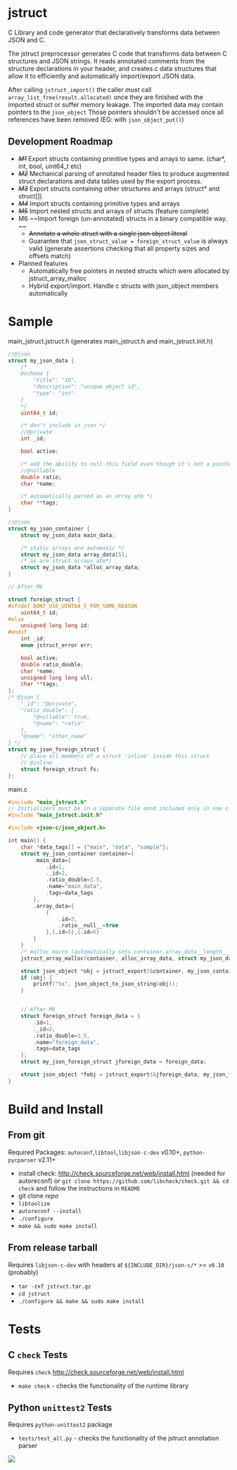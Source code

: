 # jstruct

C Library and code generator that declaratively transforms data between JSON and C.

The jstruct preprocessor generates C code that transforms data between C structures and JSON strings.
It reads annotated comments from the structure declarations in your header,
and creates c data structures that allow it to efficiently and automatically import/export JSON data.

After calling `jstruct_import()` the caller *must* call `array_list_free(result.allocated)` once they are finished with the imported struct or suffer memory leakage.
The imported data may contain pointers to the `json_object` Those pointers shouldn't be accessed once all references have been removed (EG: with `json_object_put()`)

## Development Roadmap

 * ~~*M1*~~ Export structs containing primitive types and arrays to same. (char*, int, bool, uint64_t etc)
 * ~~*M2*~~ Mechanical parsing of annotated header files to produce augmented struct declarations and data tables used by the export process.
 * ~~*M3*~~ Export structs containing other structures and arrays (struct* and struct[])
 * ~~*M4*~~ Import structs containing primitive types and arrays
 * ~~*M5*~~ Import nested structs and arrays of structs (feature complete)
 * M6 ~~Import foreign (un-annotated) structs in a binary compatible way. ~~
    * ~~Annotate a whole struct with a single json object literal~~
    * Guarantee that `json_struct_value = foreign_struct_value` is always valid
    (generate assertions checking that all property sizes and offsets match)
 * Planned features
   * Automatically free pointers in nested structs which were allocated by jstruct_array_malloc
   * Hybrid export/import. Handle c structs with json_object members automatically

# Sample

main_jstruct.jstruct.h (generates main_jstruct.h and main_jstruct.init.h)
```C
//@json
struct my_json_data {
    /*
    @schema {
        "title": "ID",
        "description": "unique object id",
        "type": "int"
    }
    */
    uint64_t id;

    /* don't include in json */
    //@private
    int _id;

    bool active;

    /* add the ability to null this field even though it's not a pointer */
    //@nullable
    double ratio;
    char *name;

    /* automatically parsed as an array atm */
    char **tags;
}

//@json
struct my_json_container {
    struct my_json_data main_data;

    /* static arrays are automatic */
    struct my_json_data array_data[5];
    /* as are struct arrays atm*/
    struct my_json_data *alloc_array_data;
}

// After M6

struct foreign_struct {
#ifndef DONT_USE_UINT64_T_FOR_SOME_REASON
    uint64_t id;
#else
    unsigned long long id;
#endif
    int _id;
    enum jstruct_error err;

    bool active;
    double ratio_double;
    char *name;
    unsigned long long ull;
    char **tags;  
};
/* @json {
    "_id": "@private",
    "ratio_double": {
        "@nullable": true,
        "@name": "ratio"
    },
    "@name": "other_name"
} */
struct my_json_foreign_struct {
    // place all members of a struct 'inline' inside this struct 
    // @inline
    struct foreign_struct fs;
};

```
main.c
```C
#include "main_jstruct.h"
// Initializers must be in a separate file annd included only in one c file
#include "main_jstruct.init.h"

#include <json-c/json_object.h>

int main() {
    char *data_tags[] = {"main", "data", "sample"};
    struct my_json_container container={
        .main_data={
            .id=1,
            ._id=2,
            .ratio_double=3.5,
            .name="main_data",
            .tags=data_tags
        },
        .array_data={
            {
                .id=3,
                .ratio__null__=true
            },{.id=5},{.id=6}
        }
    }
    /* malloc macro (automatically sets container.array_data__length__ = 2) */
    jstruct_array_malloc(container, alloc_array_data, struct my_json_data, 2)

    struct json_object *obj = jstruct_export(&container, my_json_container);
    if (obj) {
        printf("%s", json_object_to_json_string(obj));
    }


    // After M6
    struct foreign_struct foreign_data = {
        .id=1,
        ._id=2,
        .ratio_double=3.5,
        .name="foreign_data",
        .tags=data_tags
    };
    struct my_json_foreign_struct jforeign_data = foreign_data;

    struct json_object *fobj = jstruct_export(&jforeign_data, my_json_foreign_struct);
}
```

# Build and Install

## From git

 Required Packages: `autoconf`,`libtool`,`libjson-c-dev` v0.10+, `python-pycparser` v2.11+

 * install check: http://check.sourceforge.net/web/install.html (needed for autoreconf) or `git clone https://github.com/libcheck/check.git && cd check` and follow the instructions in `README`
 * git clone *repo*
 * `libtoolize`
 * `autoreconf --install`
 * `./configure`
 * `make && sudo make install`

## From release tarball

Requires `libjson-c-dev` with headers at `${INCLUDE_DIR}/json-c/*` >= `v0.10` (probably)

 * `tar -zxf jstruct.tar.gz`
 * `cd jstruct`
 * `./configure && make && sudo make install`

# Tests

## C `check` Tests

Requires `check` http://check.sourceforge.net/web/install.html

 * `make check` - checks the functionality of the runtime library

## Python `unittest2` Tests

Requires `python-unittest2` package

 * `tests/test_all.py` - checks the functionality of the jstruct annotation parser

<img src="https://travis-ci.org/jamie-pate/jstruct.svg">
